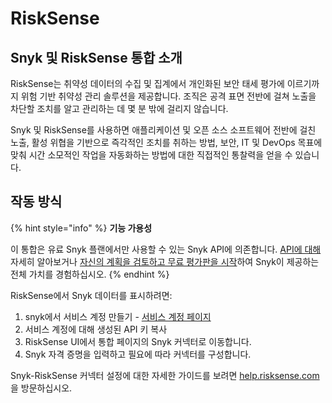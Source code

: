 # RiskSense

## Snyk 및 RiskSense 통합 소개

RiskSense는 취약성 데이터의 수집 및 집계에서 개인화된 보안 태세 평가에 이르기까지 위험 기반 취약성 관리 솔루션을 제공합니다. 조직은 공격 표면 전반에 걸쳐 노출을 차단할 조치를 알고 관리하는 데 몇 분 밖에 걸리지 않습니다.

Snyk 및 RiskSense를 사용하면 애플리케이션 및 오픈 소스 소프트웨어 전반에 걸친 노출, 활성 위협을 기반으로 즉각적인 조치를 취하는 방법, 보안, IT 및 DevOps 목표에 맞춰 시간 소모적인 작업을 자동화하는 방법에 대한 직접적인 통찰력을 얻을 수 있습니다.

## 작동 방식

{% hint style="info" %}
**기능 가용성**

이 통합은 유료 Snyk 플랜에서만 사용할 수 있는 Snyk API에 의존합니다. [API에 대해](https://github.com/snyk/user-docs/tree/54e0dec0fe0e081d49f34119a9018499ad5c9e96/integrations/vulnerability-management-tools/code-dx-enterprise/README.md) 자세히 알아보거나 [자신의 계획을 검토하고 무료 평가판을 시작](https://app.snyk.io/manage/billing)하여 Snyk이 제공하는 전체 가치를 경험하십시오.
{% endhint %}

RiskSense에서 Snyk 데이터를 표시하려면:

1. snyk에서 서비스 계정 만들기 - [서비스 계정 페이지](../managing-integrations/service-accounts.md)
2. 서비스 계정에 대해 생성된 API 키 복사
3. RiskSense UI에서 통합 페이지의 Snyk 커넥터로 이동합니다.
4. Snyk 자격 증명을 입력하고 필요에 따라 커넥터를 구성합니다.

Snyk-RiskSense 커넥터 설정에 대한 자세한 가이드를 보려면 [help.risksense.com](https://help.risksense.com/en/snyk-connector-guide)을 방문하십시오.
